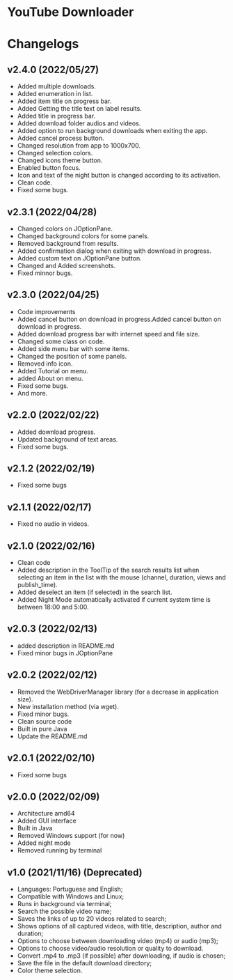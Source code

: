 # YouTube Downloader
# Changelogs

## v2.4.0 (2022/05/27)
* Added multiple downloads.
* Added enumeration in list.
* Added item title on progress bar.
* Added Getting the title text on label results.
* Added title in progress bar.
* Added download folder audios and videos.
* Added option to run background downloads when exiting the app.
* Added cancel process button.
* Changed resolution from app to 1000x700.
* Changed selection colors.
* Changed icons theme button.
* Enabled button focus.
* Icon and text of the night button is changed according to its activation.
* Clean code.
* Fixed some bugs.

## v2.3.1 (2022/04/28)
* Changed colors on JOptionPane.
* Changed background colors for some panels.
* Removed background from results.
* Added confirmation dialog when exiting with download in progress.
* Added custom text on JOptionPane button.
* Changed and Added screenshots.
* Fixed minnor bugs.

## v2.3.0 (2022/04/25)
* Code improvements
* Added cancel button on download in progress.Added cancel button on download in progress.
* Added download progress bar with internet speed and file size.
* Changed some class on code.
* Added side menu bar with some items.
* Changed the position of some panels.
* Removed info icon.
* Added Tutorial on menu.
* added About on menu.
* Fixed some bugs.
* And more.

## v2.2.0 (2022/02/22)
* Added download progress.
* Updated background of text areas.
* Fixed some bugs.

## v2.1.2 (2022/02/19)
* Fixed some bugs

## v2.1.1 (2022/02/17)
* Fixed no audio in videos.

## v2.1.0 (2022/02/16)
* Clean code
* Added description in the ToolTip of the search results list when selecting an item in the list with the mouse (channel, duration, views and publish_time).
* Added deselect an item (if selected) in the search list.
* Added Night Mode automatically activated if current system time is between 18:00 and 5:00.

## v2.0.3 (2022/02/13)
* added description in README.md
* Fixed minor bugs in JOptionPane

## v2.0.2 (2022/02/12)
* Removed the WebDriverManager library (for a decrease in application size).
* New installation method (via wget).
* Fixed minor bugs.
* Clean source code
* Built in pure Java
* Update the README.md

## v2.0.1 (2022/02/10)
* Fixed some bugs

## v2.0.0 (2022/02/09)
* Architecture amd64
* Added GUI interface
* Built in Java
* Removed Windows support (for now)
* Added night mode
* Removed running by terminal

## v1.0 (2021/11/16) (Deprecated)
* Languages: Portuguese and English;
* Compatible with Windows and Linux;
* Runs in background via terminal;
* Search the possible video name;
* Saves the links of up to 20 videos related to search;
* Shows options of all captured videos, with title, description, author and duration;
* Options to choose between downloading video (mp4) or audio (mp3);
* Options to choose video/audio resolution or quality to download.
* Convert .mp4 to .mp3 (if possible) after downloading, if audio is chosen;
* Save the file in the default download directory;
* Color theme selection.

